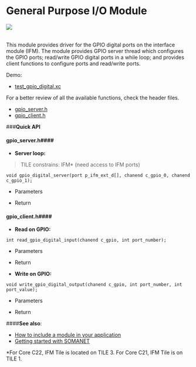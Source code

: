 General Purpose I/O Module
=======================
<a href="https://github.com/synapticon/sc_sncn_motorctrl_sin/blob/master/SYNAPTICON.md">
<img align="left" src="https://s3-eu-west-1.amazonaws.com/synapticon-resources/images/logos/synapticon_fullname_blackoverwhite_280x48.png"/>
</a>
<br/>
<br/>

This module provides driver for the GPIO digital ports on the interface module (IFM).
The module provides GPIO server thread which configures the GPIO ports; read/write GPIO 
digital ports in a while loop; and provides client functions to configure ports and 
read/write ports. 

Demo:
* [test_gpio_digital.xc](https://github.com/synapticon/sc_sncn_motorctrl_sin/blob/master/test_gpio_digital/src/test_gpio_digital.xc)

For a better review of all the available functions, check the header files.

* [gpio_server.h](https://github.com/synapticon/sc_sncn_motorctrl_sin/blob/master/module_gpio/include/gpio_server.h)
* [gpio_client.h](https://github.com/synapticon/sc_sncn_motorctrl_sin/blob/master/module_gpio/include/gpio_client.h)

###**Quick API** 

#### **gpio_server.h**####

- **Server loop:** 

> TILE constrains: IFM* (need access to IFM ports)

```
void gpio_digital_server(port p_ifm_ext_d[], chanend c_gpio_0, chanend c_gpio_1);
```
* Parameters
	
* Return 

#### **gpio_client.h**####

- **Read on GPIO:** 
```
int read_gpio_digital_input(chanend c_gpio, int port_number);
```
* Parameters
	
* Return 

- **Write on GPIO:** 
```
void write_gpio_digital_output(chanend c_gpio, int port_number, int port_value);
```
* Parameters
	
* Return

####**See also**:

- [How to include a module in your application]()
- [Getting started with SOMANET][getting_started_somanet]    


*For Core C22, IFM Tile is located on TILE 3. For Core C21, IFM Tile is on TILE 1.

[getting_started_somanet]: http://doc.synapticon.com/wiki/index.php/Category:Getting_Started_with_SOMANET
